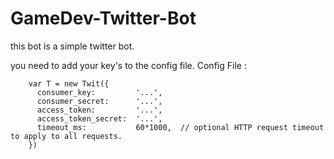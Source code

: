 # GameDev-Twitter-Bot
this bot is a simple twitter bot. 

you need to add your key's to the config file.
Config File :

        var T = new Twit({
          consumer_key:         '...',
          consumer_secret:      '...',
          access_token:         '...',
          access_token_secret:  '...',
          timeout_ms:           60*1000,  // optional HTTP request timeout to apply to all requests. 
        })
